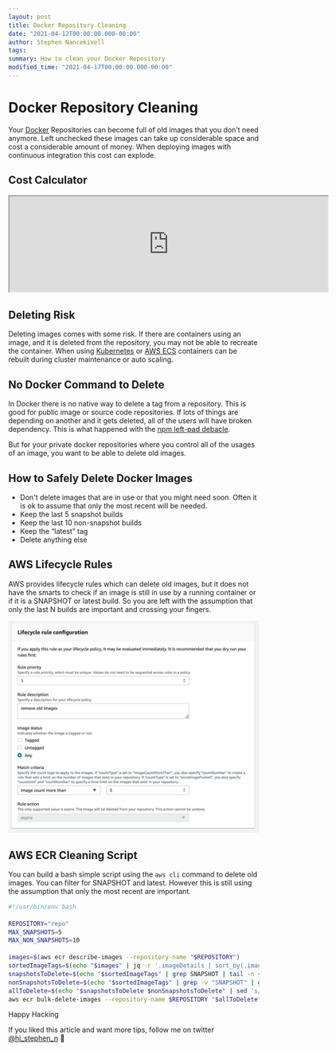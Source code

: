 ```yaml
---
layout: post
title: Docker Repository Cleaning
date: "2021-04-12T00:00:00.000-00:00"
author: Stephen Nancekivell
tags:
summary: How to clean your Docker Repository
modified_time: "2021-04-17T00:00:00.000-00:00"
---
```


# Docker Repository Cleaning

Your [Docker](https://docker.com) Repositories can become full of old images that you don’t need anymore. Left unchecked these images can take up considerable space and cost a considerable amount of money. When deploying images with continuous integration this cost can explode.

## Cost Calculator

<iframe style="width:40rem;height:12rem;" src="https://docs.google.com/spreadsheets/d/e/2PACX-1vTTZthQ_Z05MENjSomeemEzMzFYk2P-f47H91TFIUvCfy7iZQMwpb4FsTyNlGIyRCrKKskpSXiOoH1a/pubhtml?gid=0&amp;single=true&amp;widget=true&amp;headers=false"></iframe>

## Deleting Risk

Deleting images comes with some risk. If there are containers using an image, and it is deleted from the repository, you may not be able to recreate the container. When using [Kubernetes](http://kubernetes.io/) or [AWS ECS](https://aws.amazon.com/ecs) containers can be rebuilt during cluster maintenance or auto scaling.

## No Docker Command to Delete

In Docker there is no native way to delete a tag from a repository. This is good for public image or source code repositories. If lots of things are depending on another and it gets deleted, all of the users will have broken dependency. This is what happened with the [npm left-pad debacle](https://qz.com/646467/how-one-programmer-broke-the-internet-by-deleting-a-tiny-piece-of-code/).

But for your private docker repositories where you control all of the usages of an image, you want to be able to delete old images.

## How to Safely Delete Docker Images

- Don't delete images that are in use or that you might need soon. Often it is ok to assume that only the most recent will be needed.
- Keep the last 5 snapshot builds
- Keep the last 10 non-snapshot builds
- Keep the “latest” tag
- Delete anything else

## AWS Lifecycle Rules

AWS provides lifecycle rules which can delete old images, but it does not have the smarts to check if an image is still in use by a running container or if it is a SNAPSHOT or latest build. So you are left with the assumption that only the last N builds are important and crossing your fingers.

![ECR Lifecycle rule](/assets/2021-04-17-ecr-lifecycle-rule.png)

## AWS ECR Cleaning Script

You can build a bash simple script using the `aws cli` command to delete old images. You can filter for SNAPSHOT and latest. However this is still using the assumption that only the most recent are important.

```bash
#!/usr/bin/env bash

REPOSITORY="repo"
MAX_SNAPSHOTS=5
MAX_NON_SNAPSHOTS=10

images=$(aws ecr describe-images --repository-name "$REPOSITORY")
sortedImageTags=$(echo "$images" | jq -r '.imageDetails | sort_by(.imagePushedAt) | reverse | .[].imageTags[]')
snapshotsToDelete=$(echo "$sortedImageTags" | grep SNAPSHOT | tail -n +$MAX_SNAPSHOTS)
nonSnapshotsToDelete=$(echo "$sortedImageTags" | grep -v "SNAPSHOT" | grep -v "latest" | tail -n +$MAX_NON_SNAPSHOTS)
allToDelete=$(echo "$snapshotsToDelete $nonSnapshotsToDelete" | sed 's/.*/imageTag=&/' | tr '\n' ' ')
aws ecr bulk-delete-images --repository-name $REPOSITORY "$allToDelete"
```

Happy Hacking

If you liked this article and want more tips, follow me on twitter [@hi_stephen_n](https://twitter.com/hi_stephen_n) 💙

